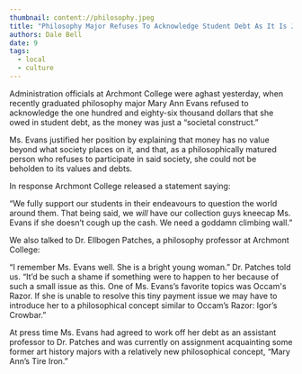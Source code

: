 ```yaml
---
thumbnail: content://philosophy.jpeg
title: "Philosophy Major Refuses To Acknowledge Student Debt As It Is Just Societal Construct"
authors: Dale Bell
date: 9
tags:
  - local
  - culture
---
```


Administration officials at Archmont College were aghast yesterday, when recently graduated philosophy major Mary Ann Evans refused to acknowledge the one hundred and eighty-six thousand dollars that she owed in student debt, as the money was just a “societal construct.” 

Ms. Evans justified her position by explaining that money has no value beyond what society places on it, and that, as a philosophically matured person who refuses to participate in said society, she could not be beholden to its values and debts.

In response Archmont College released a statement saying:

“We fully support our students in their endeavours to question the world around them. That being said, we *will* have our collection guys kneecap Ms. Evans if she doesn’t cough up the cash. We need a goddamn climbing wall.”

We also talked to Dr. Ellbogen Patches, a philosophy professor at Archmont College:

“I remember Ms. Evans well. She is a bright young woman.” Dr. Patches told us. “It’d be such a shame if something were to happen to her because of such a small issue as this. One of Ms. Evans’s favorite topics was Occam's Razor. If she is unable to resolve this tiny payment issue we may have to introduce her to a philosophical concept similar to Occam’s Razor: Igor’s Crowbar.”

At press time Ms. Evans had agreed to work off her debt as an assistant professor to Dr. Patches and was currently on assignment acquainting some former art history majors with a relatively new philosophical concept, “Mary Ann’s Tire Iron.”

